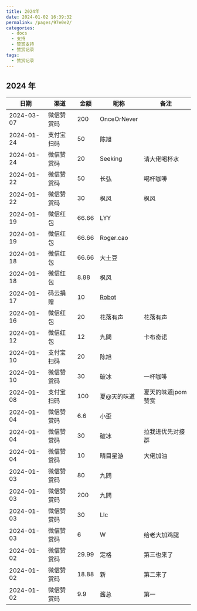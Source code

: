 ```yaml
---
title: 2024年
date: 2024-01-02 16:39:32
permalink: /pages/97e0e2/
categories:
  - docs
  - 支持
  - 赞赏支持
  - 赞赏记录
tags:
  - 赞赏记录
---
```


## 2024 年


| 日期         | 渠道    | 金额    | 昵称                                   | 备注          |
|------------|-------|-------|--------------------------------------|-------------|
| 2024-03-07 | 微信赞赏码 | 200   | OnceOrNever                          |             |
| 2024-01-24 | 支付宝扫码 | 50    | 陈旭                                   |             |
| 2024-01-24 | 微信赞赏码 | 20    | Seeking                              | 请大佬喝杯水      |
| 2024-01-22 | 微信赞赏码 | 50    | 长弘                                   | 喝杯咖啡        |
| 2024-01-22 | 微信赞赏码 | 30    | 枫风                                   | 枫风          |
| 2024-01-19 | 微信红包  | 66.66 | LYY                                  |             |
| 2024-01-19 | 微信红包  | 66.66 | Roger.cao                            |             |
| 2024-01-18 | 微信红包  | 66.66 | 大土豆                                  |             |
| 2024-01-18 | 微信红包  | 8.88  | 枫风                                   |             |
| 2024-01-17 | 码云捐赠  | 10    | [Robot](https://gitee.com/robot1937) |             |
| 2024-01-16 | 微信红包  | 20    | 花落有声                                 | 花落有声        |
| 2024-01-12 | 微信红包  | 12    | 九問                                   | 卡布奇诺        |
| 2024-01-10 | 支付宝扫码 | 20    | 陈旭                                   |             |
| 2024-01-10 | 微信赞赏码 | 30    | 破冰                                   | 一杯咖啡        |
| 2024-01-08 | 支付宝扫码 | 100   | 夏@天的味道                               | 夏天的味道jpom赞赏 |
| 2024-01-04 | 微信赞赏码 | 6.6   | 小歪                                   |             |
| 2024-01-04 | 微信赞赏码 | 30    | 破冰                                   | 拉我进优先对接群    |
| 2024-01-04 | 微信赞赏码 | 10    | 晴目星游                                 | 大佬加油        |
| 2024-01-03 | 微信赞赏码 | 80    | 九問                                   |             |
| 2024-01-03 | 微信赞赏码 | 200   | 九問                                   |             |
| 2024-01-03 | 微信赞赏码 | 30    | Llc                                  |             |
| 2024-01-03 | 微信赞赏码 | 6     | W                                    | 给老大加鸡腿      |
| 2024-01-02 | 微信赞赏码 | 29.99 | 定格                                   | 第三也来了       |
| 2024-01-02 | 微信赞赏码 | 18.88 | 新                                    | 第二来了        |
| 2024-01-02 | 微信赞赏码 | 9.9   | 酱总                                   | 第一          |